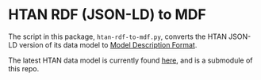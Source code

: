 # HTAN RDF (JSON-LD) to MDF

The script in this package, ```htan-rdf-to-mdf.py```, converts the HTAN JSON-LD version of
its data model to [Model Description Format](https://github.com/CBIIT/bento-mdf).

The latest HTAN data model is currently found [here](https://github.com/ncihtan/data-models),
and is a submodule of this repo.
